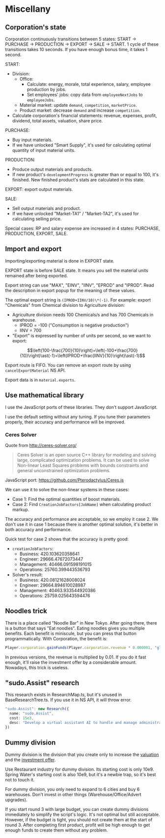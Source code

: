 # Miscellany

## Corporation's state

Corporation continuously transitions between 5 states: START → PURCHASE → PRODUCTION → EXPORT → SALE → START. 1 cycle of these transitions takes 10 seconds. If you have enough bonus time, it takes 1 second.

START:

- Division:
  - Office:
    - Calculate: energy, morale, total experience, salary, employee production by jobs.
    - Set employees' jobs: copy data from `employeeNextJobs` to `employeeJobs`.
  - Material market: update `demand`, `competition`, `marketPrice`.
  - Product market: decrease `demand` and increase `competition`.
- Calculate corporation's financial statements: revenue, expenses, profit, dividend, total assets, valuation, share price.

PURCHASE:

- Buy input materials.
- If we have unlocked "Smart Supply", it's used for calculating optimal quantity of input material units.

PRODUCTION:

- Produce output materials and products.
- If new product's `developmentProgress` is greater than or equal to 100, it's finished. New finished product's stats are calculated in this state.

EXPORT: export output materials.

SALE:

- Sell output materials and product.
- If we have unlocked "Market-TA1" / "Market-TA2", it's used for calculating selling price.

Special cases: RP and salary expense are increased in 4 states: PURCHASE, PRODUCTION, EXPORT, SALE.

## Import and export

Importing/exporting material is done in EXPORT state.

EXPORT state is before SALE state. It means you sell the material units remained after being exported.

Export string can use "MAX", "EINV", "IINV", "EPROD" and "IPROD". Read the description in export popup for the meaning of these values.

The optimal export string is `(IPROD+IINV/10)\*(-1)`. For example: export "Chemicals" from Chemical division to Agriculture division:

- Agriculture division needs 100 Chemicals/s and has 700 Chemicals in warehouse.
  - IPROD = -100 ("Consumption is negative production")
  - IINV = 700
- "Export" is expressed by number of units per second, so we want to export:

$$\left(100-\frac{700}{10}\right)=\left(-100+\frac{700}{10}\right)\ast(-1)=\left(IPROD+\frac{IINV}{10}\right)\ast(-1)$$

Export route is FIFO. You can remove an export route by using `cancelExportMaterial` NS API.

Export data is in `material.exports`.

## Use mathematical library

I use the JavaScript ports of these libraries. They don't support JavaScript.

I use the default setting without any tuning. If you tune their parameters properly, their accuracy and performance will be improved.

### Ceres Solver

Quote from <http://ceres-solver.org/>

> Ceres Solver is an open source C++ library for modeling and solving large, complicated optimization problems. It can be used to solve Non-linear Least Squares problems with bounds constraints and general unconstrained optimization problems.

JavaScript port: <https://github.com/Pterodactylus/Ceres.js>

We can use it to solve the non-linear systems in these cases:

- Case 1: Find the optimal quantities of boost materials.
- Case 2: Find `CreationJobFactors[JobName]` when calculating product markup.

The accuracy and performance are acceptable, so we employ it case 2. We don't use it in case 1 because there is another optimal solution, it's better in both accuracy and performance.

Quick test for case 2 shows that the accuracy is pretty good:

- `creationJobFactors`:
  - Business: 420.103620358641
  - Engineer: 29666.47672073447
  - Management: 40466.091598191015
  - Operations: 25760.399443536793
- Solver's result:
  - Business: 420.08121628008024
  - Engineer: 29664.894610028987
  - Management: 40463.933544920386
  - Operations: 25759.025643594476

## Noodles trick

There is a place called "Noodle Bar" in New Tokyo. After going there, there is a button that says "Eat noodles". Eating noodles gives you multiple benefits. Each benefit is miniscule, but you can press that button programmatically. With Corporation, the benefit is:

```typescript
Player.corporation.gainFunds(Player.corporation.revenue * 0.000001, "glitch in reality");
```

In previous versions, the revenue is multiplied by 0.01. If you do it fast enough, it'll raise the investment offer by a considerable amount. Nowadays, this trick is useless.

## "sudo.Assist" research

This research exists in ResearchMap.ts, but it's unused in BaseResearchTree.ts. If you use it in NS API, it will throw error.

```typescript
"sudo.Assist": new Research({
  name: "sudo.Assist",
  cost: 15e3,
  desc: "Develop a virtual assistant AI to handle and manage administrative issues for your corporation.",
})
```

## Dummy division

Dummy division is the division that you create only to increase the [valuation](./financial-statement.md) and the [investment offer](./financial-statement.md).

Use Restaurant industry for dummy division. Its starting cost is only 10e9. Spring Water's starting cost is also 10e9, but it's a newbie trap, so it's best not to touch it.

For dummy division, you only need to expand to 6 cities and buy 6 warehouses. Don't invest in other things (Warehouse/Office/Advert upgrades).

If you start round 3 with large budget, you can create dummy divisions immediately to simplify the script's logic. It's not optimal but still acceptable. However, if the budget is tight, you should not create them at the start of round 3. After completing first product, profit will be high enough to get enough funds to create them without any problem.
